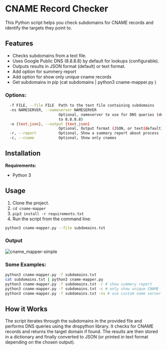 # CNAME Record Checker

This Python script helps you check subdomains for CNAME records and identify the targets they point to.

## Features

* Checks subdomains from a text file.
* Uses Google Public DNS (8.8.8.8) by default for lookups (configurable).
* Outputs results in JSON format (default) or text format.
* Add option for summery report
* Add option for show only unique cname records
* Get subdomains in pip (cat subdomains | python3 cname-mapper.py )

### Options:

```bash
  -f FILE, --file FILE  Path to the text file containing subdomains
  -ns NAMESERVER, --nameserver NAMESERVER
                        Optional, nameserver to use for DNS queries (defaults
                        to 8.8.8.8)
  -o {text,json}, --output {text,json}
                        Optional, Output format (JSON, or text(default))
  -r, --report          Optional, Show a summary report about process
  -c, --cname           Optional, Show only cnames
```

## Installation

**Requirements:**

* Python 3

## Usage

1. Clone the project.
2. `cd cname-mapper`
3. `pip3 install -r requirements.txt`
5. Run the script from the command line:

```bash
python3 cname-mapper.py --file subdomains.txt 
```

### Output 

![cname_mapper-simple](https://github.com/miladkeivanfar/cname-mapper/assets/129506375/b7557b21-b5a3-4fec-a5a4-47218caeb7ea)


### Some Examples:

```bash
python3 cname-mapper.py -f subdomains.txt
cat subdomains.txt | python3 cname-mapper.py
python3 cname-mapper.py -f subdomains.txt -r # show summery report
python3 cname-mapper.py -f subdomains.txt -c # only show unique CNAME
python3 cname-mapper.py -f subdomains.txt -ns # use custom name server for DNS queries 
```



## How it Works

The script iterates through the subdomains in the provided file and performs DNS queries using the dnspython library. It checks for CNAME records and returns the target domain if found. The results are then stored in a dictionary and finally converted to JSON (or printed in text format depending on the chosen output).


